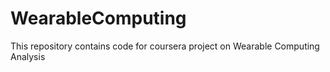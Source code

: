 WearableComputing
=================

This repository contains code for coursera project on Wearable Computing Analysis
